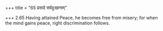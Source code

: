 +++
title = "65 प्रसादे सर्वदुःखानाम्"

+++
2.65 Having attained Peace, he becomes free from misery; for when the
mind gains peace, right discrimination follows.
